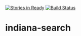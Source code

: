[![Stories in Ready](https://badge.waffle.io/CarlosSoares/indiana-search.png?label=ready&title=Ready)](http://waffle.io/CarlosSoares/indiana-search)
[![Build Status](https://travis-ci.org/CarlosSoares/indiana-search.svg?branch=develop)](https://travis-ci.org/CarlosSoares/indiana-search)
# indiana-search


